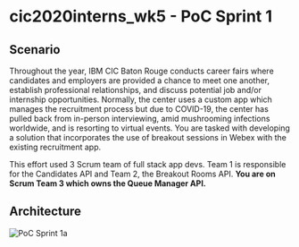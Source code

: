 # cic2020interns_wk5 - PoC Sprint 1

## Scenario
Throughout the year, IBM CIC Baton Rouge conducts career fairs where candidates and employers are provided a chance to meet one another, establish professional relationships, and discuss potential job and/or internship opportunities. Normally, the center uses a custom app which manages the recruitment process but due to COVID-19, the center has pulled back from in-person interviewing, amid mushrooming infections worldwide, and is resorting to virtual events. You are tasked with developing a solution that incorporates the use of breakout sessions in Webex with the existing recruitment app.

This effort used 3 Scrum team of full stack app devs. Team 1 is responsible for the Candidates API and Team 2, the Breakout Rooms API. **You are on Scrum Team 3 which owns the Queue Manager API.**

## Architecture
![PoC Sprint 1a](https://media.github.ibm.com/user/203313/files/51b1f400-ca51-11ea-9627-fb244a5ba736)
